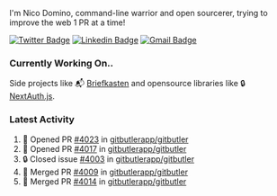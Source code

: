 
I'm Nico Domino, command-line warrior and open sourcerer, trying to improve the web 1 PR at a time!

[![Twitter Badge](https://img.shields.io/badge/-@ndom91-1ca0f1?style=flat-square&labelColor=1ca0f1&logo=twitter&logoColor=white&link=https://twitter.com/ndom91)](https://twitter.com/ndom91) [![Linkedin Badge](https://img.shields.io/badge/-ndom91-blue?style=flat-square&logo=Linkedin&logoColor=white&link=https://www.linkedin.com/in/ndom91/)](https://www.linkedin.com/in/ndom91/) [![Gmail Badge](https://img.shields.io/badge/-yo@ndo.dev-c14438?style=flat-square&logo=mail.ru&logoColor=white&link=mailto:yo@ndo.dev)](mailto:yo@ndo.dev)

### Currently Working On..

Side projects like 📬 [Briefkasten](https://briefkastenhq.com) and opensource libraries like 🔒 [NextAuth.js](https://github.com/nextauthjs/next-auth).

<!--START_SECTION_PROFILE_VIEWS:readme-info-->
<!--END_SECTION_PROFILE_VIEWS:readme-info-->

<!--START_SECTION_DAILY_COMMIT:readme-info-->
<!--END_SECTION_DAILY_COMMIT:readme-info-->

<!--START_SECTION_WEEKLY_COMMIT:readme-info-->
<!--END_SECTION_WEEKLY_COMMIT:readme-info-->

### Latest Activity

<!--START_SECTION:activity-->
1. 💪 Opened PR [#4023](https://github.com/gitbutlerapp/gitbutler/pull/4023) in [gitbutlerapp/gitbutler](https://github.com/gitbutlerapp/gitbutler)
2. 💪 Opened PR [#4017](https://github.com/gitbutlerapp/gitbutler/pull/4017) in [gitbutlerapp/gitbutler](https://github.com/gitbutlerapp/gitbutler)
3. 🔒 Closed issue [#4003](https://github.com/gitbutlerapp/gitbutler/issues/4003) in [gitbutlerapp/gitbutler](https://github.com/gitbutlerapp/gitbutler)
4. 🎉 Merged PR [#4009](https://github.com/gitbutlerapp/gitbutler/pull/4009) in [gitbutlerapp/gitbutler](https://github.com/gitbutlerapp/gitbutler)
5. 🎉 Merged PR [#4014](https://github.com/gitbutlerapp/gitbutler/pull/4014) in [gitbutlerapp/gitbutler](https://github.com/gitbutlerapp/gitbutler)
<!--END_SECTION:activity-->
